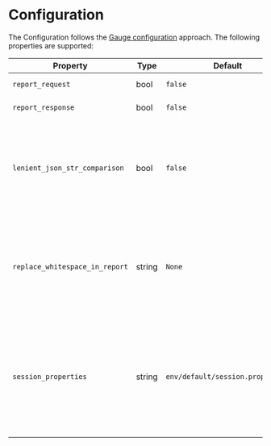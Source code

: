 # Configuration

The Configuration follows the [Gauge configuration](https://docs.gauge.org/configuration.html?os=linux&language=python&ide=vscode) approach.
The following properties are supported:

| Property | Type | Default | Description |
|--|--|--|--|
| `report_request` | bool | `false` | Print request information into the console and report. |
| `report_response` | bool | `false` | Print response information into the console and report. |
| `lenient_json_str_comparison` | bool | `false` | JSON strings have double quotes `"`. If this flag is set to `true`, the double quotes are optional for string comparisons. Thus, it would be possible to write: `* Assert jsonpath "$.text" = "text content"` instead of `* Assert jsonpath "$.text" = "\"text content\""` |
| `replace_whitespace_in_report` | string | `None` | The HTML report, console and log output will cut multiple whitespace characters as well as leading and trailing whitespaces. This library cannot prevent that, but it can replace whitespace, f.i. by setting `replace_whitespace_in_report = •` |
| `session_properties` | string | `env/default/session.properties` | Session properties will be persisted in this file. They are then available over multiple test runs. This applies to:  <ul><li>`key`-parameters in steps, that look like "Store .. as \<key>" or "Save .. as \<key>"</li><li>CSRF response header values</li></ul> |
